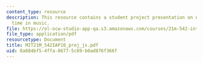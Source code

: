 ```yaml
---
content_type: resource
description: This resource contains a student project presentation on notation and
  time in music.
file: https://ol-ocw-studio-app-qa.s3.amazonaws.com/courses/21m-542-interdisciplinary-approaches-to-musical-time-january-iap-2010/8a684bf54ffa86775c69b0ad876f366f_MIT21M_542IAP10_proj_js.pdf
file_type: application/pdf
resourcetype: Document
title: MIT21M_542IAP10_proj_js.pdf
uid: 8a684bf5-4ffa-8677-5c69-b0ad876f366f
---
```

